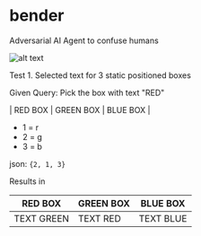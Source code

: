 # bender
Adversarial AI Agent to confuse humans

![alt text](https://github.com/ideapluslab/bender/blob/master/experiment.png)

Test 1. Selected text for 3 static positioned boxes

Given Query: Pick the box with text "RED"

| RED BOX | GREEN BOX | BLUE BOX |

- 1 = r
- 2 = g
- 3 = b

json: ```{2, 1, 3}```

Results in

| RED BOX | GREEN BOX | BLUE BOX |
|-------------|-------------|-------------|
| TEXT GREEN | TEXT RED | TEXT BLUE |
